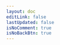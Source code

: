 ```yaml
---
layout: doc
editLink: false
lastUpdated: false
isNoComment: true
isNoBackBtn: true
---
```


<template v-for="[category, postGroup] in sortedCategoryGroups" :key="category">
  <h2 :id="category" class="post-title">
    <a
      class="header-anchor"
      :href="`#${category}`"
      :aria-label="`Permalink to &quot;${category}&quot;`"
    >​</a>
    <div class="post-year hollow-text source-han-serif">{{ category }}</div>
  </h2>
  <div class="post-container" v-for="post in postGroup" :key="post.url">
    <a :href="post.url">{{ post.title }}</a>
    <span class="post-date">
      {{ post.date.string }}
    </span>
  </div>
</template>

<script lang="ts" setup>
import { computed } from "vue";
import { data as posts } from "../.vitepress/theme/posts-en.data.mts";

// 按分类分组并排序
const sortedCategoryGroups = computed(() => {
  const map = new Map<string, typeof posts>();

  posts.forEach((post) => {
    const category = post.category || "Uncategorized";
    if (!map.has(category)) {
      map.set(category, []);
    }
    map.get(category)?.push(post);
  });

  // 对每个分类内部按时间倒序排序
  const sortedEntries = Array.from(map.entries()).map(([category, group]) => {
    group.sort((a, b) => b.date.time - a.date.time);
    return [category, group];
  });

  // 再根据每个分类中最新文章时间，整体排序
  sortedEntries.sort((a, b) => b[1][0].date.time - a[1][0].date.time);

  return sortedEntries;
});
</script>

<style lang="scss" scoped>
.post-title {
  margin-bottom: 6px;
  position: relative;
  border-top: 0px;

  .post-year {
    position: absolute;
    top: 25px;
    left: -10px;
    z-index: -1;
    opacity: .16;
    font-family: "mvboli";
    font-size: 40px;
    font-weight: 600;
  }
}

.post-container {
  display: flex;
  justify-content: space-between;
  margin: 12px 0;

  > a {
    font-weight: 400;
  }

  .post-date {
    opacity: .6;
  }
}

.hollow-text {
  color: var(--vp-c-bg);
  -webkit-text-stroke: 1px var(--vp-c-text-1);
}
</style>

